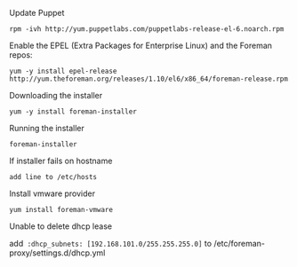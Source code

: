 <!---
```

```
-->

Update Puppet
```
rpm -ivh http://yum.puppetlabs.com/puppetlabs-release-el-6.noarch.rpm
```

Enable the EPEL (Extra Packages for Enterprise Linux) and the Foreman repos:
```
yum -y install epel-release http://yum.theforeman.org/releases/1.10/el6/x86_64/foreman-release.rpm
```

Downloading the installer
```
yum -y install foreman-installer
```

Running the installer
```
foreman-installer
```

If installer fails on hostname
```
add line to /etc/hosts
```

Install vmware provider
```
yum install foreman-vmware
```

Unable to delete dhcp lease

add` :dhcp_subnets: [192.168.101.0/255.255.255.0]`
to /etc/foreman-proxy/settings.d/dhcp.yml

